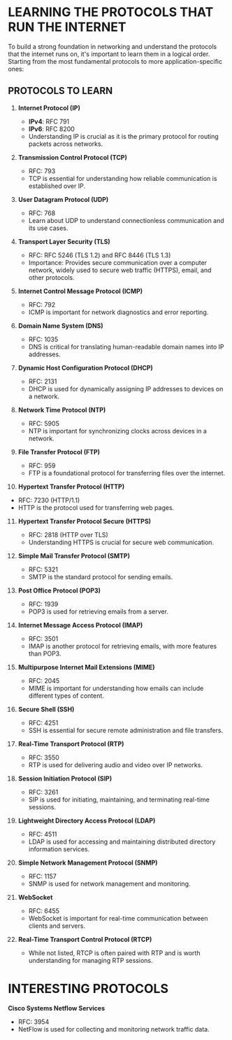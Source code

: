 # LEARNING THE PROTOCOLS THAT RUN THE INTERNET

To build a strong foundation in networking and understand the protocols
that the internet runs on, it's important to learn them in a logical order.
Starting from the most fundamental protocols to more application-specific ones:

## PROTOCOLS TO LEARN

1. **Internet Protocol (IP)**
   - **IPv4**: RFC 791
   - **IPv6**: RFC 8200
   - Understanding IP is crucial as it is the primary protocol for routing
     packets across networks.

2. **Transmission Control Protocol (TCP)**
    - RFC: 793
     - TCP is essential for understanding how reliable communication is
     established over IP.

3. **User Datagram Protocol (UDP)**
   - RFC: 768
   - Learn about UDP to understand connectionless communication and its use cases.

4. **Transport Layer Security (TLS)**
   - RFC: RFC 5246 (TLS 1.2) and RFC 8446 (TLS 1.3)
   - Importance: Provides secure communication over a computer network, widely
     used to secure web traffic (HTTPS), email, and other protocols.

5. **Internet Control Message Protocol (ICMP)**
   - RFC: 792
   - ICMP is important for network diagnostics and error reporting.

6. **Domain Name System (DNS)**
   - RFC: 1035
   - DNS is critical for translating human-readable domain names into IP addresses.

7. **Dynamic Host Configuration Protocol (DHCP)**
   - RFC: 2131
   - DHCP is used for dynamically assigning IP addresses to devices on a network.

8. **Network Time Protocol (NTP)**
   - RFC: 5905
   - NTP is important for synchronizing clocks across devices in a network.

9. **File Transfer Protocol (FTP)**
   - RFC: 959
   - FTP is a foundational protocol for transferring files over the internet.

10. **Hypertext Transfer Protocol (HTTP)**
   - RFC: 7230 (HTTP/1.1)
   - HTTP is the protocol used for transferring web pages.

11. **Hypertext Transfer Protocol Secure (HTTPS)**
    - RFC: 2818 (HTTP over TLS)
    - Understanding HTTPS is crucial for secure web communication.

12. **Simple Mail Transfer Protocol (SMTP)**
    - RFC: 5321
    - SMTP is the standard protocol for sending emails.

13. **Post Office Protocol (POP3)**
    - RFC: 1939
    - POP3 is used for retrieving emails from a server.

14. **Internet Message Access Protocol (IMAP)**
    - RFC: 3501
    - IMAP is another protocol for retrieving emails, with more features than POP3.

15. **Multipurpose Internet Mail Extensions (MIME)**
    - RFC: 2045
    - MIME is important for understanding how emails can include different types
      of content.

16. **Secure Shell (SSH)**
    - RFC: 4251
    - SSH is essential for secure remote administration and file transfers.

17. **Real-Time Transport Protocol (RTP)**
    - RFC: 3550
    - RTP is used for delivering audio and video over IP networks.

18. **Session Initiation Protocol (SIP)**
    - RFC: 3261
    - SIP is used for initiating, maintaining, and terminating real-time sessions.

19. **Lightweight Directory Access Protocol (LDAP)**
    - RFC: 4511
    - LDAP is used for accessing and maintaining distributed directory information
      services.

20. **Simple Network Management Protocol (SNMP)**
    - RFC: 1157
    - SNMP is used for network management and monitoring.

21. **WebSocket**
    - RFC: 6455
    - WebSocket is important for real-time communication between clients and servers.

22. **Real-Time Transport Control Protocol (RTCP)**
    - While not listed, RTCP is often paired with RTP and is worth understanding
      for managing RTP sessions.

# INTERESTING PROTOCOLS

**Cisco Systems Netflow Services**
  - RFC: 3954
  - NetFlow is used for collecting and monitoring network traffic data.
